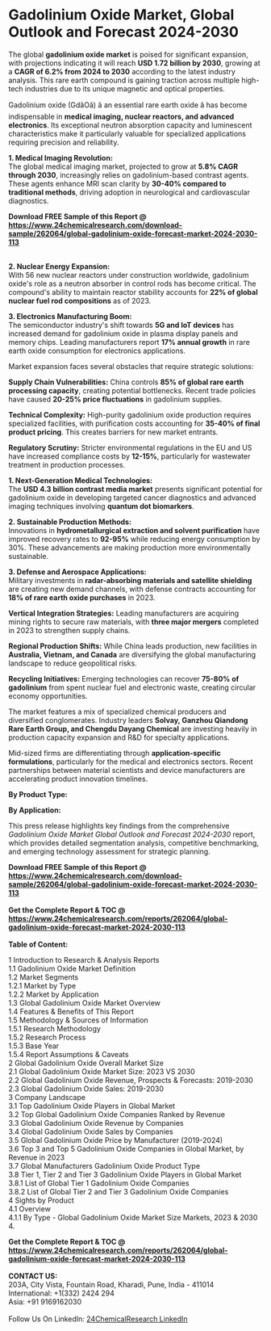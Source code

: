 <h1>Gadolinium Oxide Market, Global Outlook and Forecast 2024-2030</h1><p>The global <strong>gadolinium oxide market</strong> is poised for significant expansion, with projections indicating it will reach <strong>USD 1.72 billion by 2030</strong>, growing at a <strong>CAGR of 6.2% from 2024 to 2030</strong> according to the latest industry analysis. This rare earth compound is gaining traction across multiple high-tech industries due to its unique magnetic and optical properties.</p><p>Gadolinium oxide (GdâOâ) â an essential rare earth oxide â has become indispensable in <strong>medical imaging, nuclear reactors, and advanced electronics</strong>. Its exceptional neutron absorption capacity and luminescent characteristics make it particularly valuable for specialized applications requiring precision and reliability.</p><p><strong>1. Medical Imaging Revolution:</strong><br>
The global medical imaging market, projected to grow at <strong>5.8% CAGR through 2030</strong>, increasingly relies on gadolinium-based contrast agents. These agents enhance MRI scan clarity by <strong>30-40% compared to traditional methods</strong>, driving adoption in neurological and cardiovascular diagnostics.</p><div><b>Download FREE Sample of this Report @ 
            <a href="https://www.24chemicalresearch.com/download-sample/262064/global-gadolinium-oxide-forecast-market-2024-2030-113">
            https://www.24chemicalresearch.com/download-sample/262064/global-gadolinium-oxide-forecast-market-2024-2030-113</a></b></div><br><p><strong>2. Nuclear Energy Expansion:</strong><br>
With 56 new nuclear reactors under construction worldwide, gadolinium oxide's role as a neutron absorber in control rods has become critical. The compound's ability to maintain reactor stability accounts for <strong>22% of global nuclear fuel rod compositions</strong> as of 2023.</p><p><strong>3. Electronics Manufacturing Boom:</strong><br>
The semiconductor industry's shift towards <strong>5G and IoT devices</strong> has increased demand for gadolinium oxide in plasma display panels and memory chips. Leading manufacturers report <strong>17% annual growth</strong> in rare earth oxide consumption for electronics applications.</p><p>Market expansion faces several obstacles that require strategic solutions:</p><p><strong>Supply Chain Vulnerabilities:</strong> China controls <strong>85% of global rare earth processing capacity</strong>, creating potential bottlenecks. Recent trade policies have caused <strong>20-25% price fluctuations</strong> in gadolinium supplies.</p><p><strong>Technical Complexity:</strong> High-purity gadolinium oxide production requires specialized facilities, with purification costs accounting for <strong>35-40% of final product pricing</strong>. This creates barriers for new market entrants.</p><p><strong>Regulatory Scrutiny:</strong> Stricter environmental regulations in the EU and US have increased compliance costs by <strong>12-15%</strong>, particularly for wastewater treatment in production processes.</p><p><strong>1. Next-Generation Medical Technologies:</strong><br>
The <strong>USD 4.3 billion contrast media market</strong> presents significant potential for gadolinium oxide in developing targeted cancer diagnostics and advanced imaging techniques involving <strong>quantum dot biomarkers</strong>.</p><p><strong>2. Sustainable Production Methods:</strong><br>
Innovations in <strong>hydrometallurgical extraction and solvent purification</strong> have improved recovery rates to <strong>92-95%</strong> while reducing energy consumption by 30%. These advancements are making production more environmentally sustainable.</p><p><strong>3. Defense and Aerospace Applications:</strong><br>
Military investments in <strong>radar-absorbing materials and satellite shielding</strong> are creating new demand channels, with defense contracts accounting for <strong>18% of rare earth oxide purchases</strong> in 2023.</p><p><strong>Vertical Integration Strategies:</strong> Leading manufacturers are acquiring mining rights to secure raw materials, with <strong>three major mergers</strong> completed in 2023 to strengthen supply chains.</p><p><strong>Regional Production Shifts:</strong> While China leads production, new facilities in <strong>Australia, Vietnam, and Canada</strong> are diversifying the global manufacturing landscape to reduce geopolitical risks.</p><p><strong>Recycling Initiatives:</strong> Emerging technologies can recover <strong>75-80% of gadolinium</strong> from spent nuclear fuel and electronic waste, creating circular economy opportunities.</p><p>The market features a mix of specialized chemical producers and diversified conglomerates. Industry leaders <strong>Solvay, Ganzhou Qiandong Rare Earth Group, and Chengdu Dayang Chemical</strong> are investing heavily in production capacity expansion and R&amp;D for specialty applications.</p><p>Mid-sized firms are differentiating through <strong>application-specific formulations</strong>, particularly for the medical and electronics sectors. Recent partnerships between material scientists and device manufacturers are accelerating product innovation timelines.</p><p><strong>By Product Type:</strong></p><p><strong>By Application:</strong></p><p>This press release highlights key findings from the comprehensive <em>Gadolinium Oxide Market Global Outlook and Forecast 2024-2030</em> report, which provides detailed segmentation analysis, competitive benchmarking, and emerging technology assessment for strategic planning.</p><div><b>Download FREE Sample of this Report @ 
            <a href="https://www.24chemicalresearch.com/download-sample/262064/global-gadolinium-oxide-forecast-market-2024-2030-113">
            https://www.24chemicalresearch.com/download-sample/262064/global-gadolinium-oxide-forecast-market-2024-2030-113</a></b></div><br><div><b>Get the Complete Report & TOC @ 
            <a href="https://www.24chemicalresearch.com/reports/262064/global-gadolinium-oxide-forecast-market-2024-2030-113">
            https://www.24chemicalresearch.com/reports/262064/global-gadolinium-oxide-forecast-market-2024-2030-113</a></b></div><br>
            <b>Table of Content:</b><p>1 Introduction to Research & Analysis Reports<br />
    1.1 Gadolinium Oxide Market Definition<br />
    1.2 Market Segments<br />
        1.2.1 Market by Type<br />
        1.2.2 Market by Application<br />
    1.3 Global Gadolinium Oxide Market Overview<br />
    1.4 Features & Benefits of This Report<br />
    1.5 Methodology & Sources of Information<br />
        1.5.1 Research Methodology<br />
        1.5.2 Research Process<br />
        1.5.3 Base Year<br />
        1.5.4 Report Assumptions & Caveats<br />
2 Global Gadolinium Oxide Overall Market Size<br />
    2.1 Global Gadolinium Oxide Market Size: 2023 VS 2030<br />
    2.2 Global Gadolinium Oxide Revenue, Prospects & Forecasts: 2019-2030<br />
    2.3 Global Gadolinium Oxide Sales: 2019-2030<br />
3 Company Landscape<br />
    3.1 Top Gadolinium Oxide Players in Global Market<br />
    3.2 Top Global Gadolinium Oxide Companies Ranked by Revenue<br />
    3.3 Global Gadolinium Oxide Revenue by Companies<br />
    3.4 Global Gadolinium Oxide Sales by Companies<br />
    3.5 Global Gadolinium Oxide Price by Manufacturer (2019-2024)<br />
    3.6 Top 3 and Top 5 Gadolinium Oxide Companies in Global Market, by Revenue in 2023<br />
    3.7 Global Manufacturers Gadolinium Oxide Product Type<br />
    3.8 Tier 1, Tier 2 and Tier 3 Gadolinium Oxide Players in Global Market<br />
        3.8.1 List of Global Tier 1 Gadolinium Oxide Companies<br />
        3.8.2 List of Global Tier 2 and Tier 3 Gadolinium Oxide Companies<br />
4 Sights by Product<br />
    4.1 Overview<br />
        4.1.1 By Type - Global Gadolinium Oxide Market Size Markets, 2023 & 2030<br />
        4.</p><div><b>Get the Complete Report & TOC @ 
            <a href="https://www.24chemicalresearch.com/reports/262064/global-gadolinium-oxide-forecast-market-2024-2030-113">
            https://www.24chemicalresearch.com/reports/262064/global-gadolinium-oxide-forecast-market-2024-2030-113</a></b></div><br><b>CONTACT US:</b><br>
            203A, City Vista, Fountain Road, Kharadi, Pune, India - 411014<br>
            International: +1(332) 2424 294<br>
            Asia: +91 9169162030 <br><br>
            Follow Us On LinkedIn: <a href="https://www.linkedin.com/company/24chemicalresearch/">24ChemicalResearch LinkedIn</a>